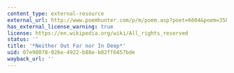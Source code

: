 ```yaml
---
content_type: external-resource
external_url: http://www.poemhunter.com/p/m/poem.asp?poet=6604&poem=35885
has_external_license_warning: true
license: https://en.wikipedia.org/wiki/All_rights_reserved
status: ''
title: '*Neither Out Far nor In Deep*'
uid: 07e98078-026e-4922-b88e-b02ff6457bde
wayback_url: ''
---
```

